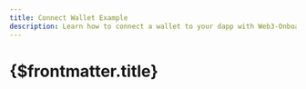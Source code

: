 ```yaml
---
title: Connect Wallet Example
description: Learn how to connect a wallet to your dapp with Web3-Onboard. For this example, we are going to use the injected wallets module.
---
```


<script>
  import { ConnectWallet, ReactConnectWallet, SvelteConnectWallet } from '$lib/components'

  const frameworks = ['react', 'svelte']
</script>

# {$frontmatter.title}

<ConnectWallet />

<div class="w-full  h-5"/>

<Tabs values={frameworks}>
  <TabPanel value="react">
    <ReactConnectWallet />
  </TabPanel>
  <TabPanel value="svelte">
    <SvelteConnectWallet />
  </TabPanel>
</Tabs>
